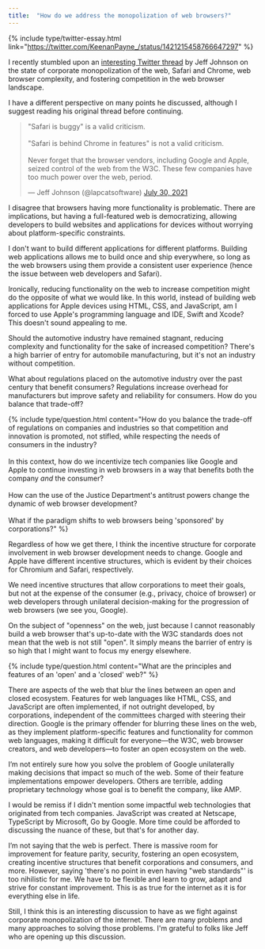```yaml
---
title:  "How do we address the monopolization of web browsers?"
---
```


{% include type/twitter-essay.html link="https://twitter.com/KeenanPayne_/status/1421215458766647297" %}

I recently stumbled upon an [interesting Twitter thread](https://twitter.com/lapcatsoftware/status/1421078387376918529?s=20) by Jeff Johnson on the state of corporate monopolization of the web, Safari and Chrome, web browser complexity, and fostering competition in the web browser landscape.

I have a different perspective on many points he discussed, although I suggest reading his original thread before continuing.

<blockquote class="twitter-tweet" data-dnt="true"><p lang="en" dir="ltr">&quot;Safari is buggy&quot; is a valid criticism.<br><br>&quot;Safari is behind Chrome in features&quot; is not a valid criticism.<br><br>Never forget that the browser vendors, including Google and Apple, seized control of the web from the W3C. These few companies have too much power over the web, period.</p>&mdash; Jeff Johnson (@lapcatsoftware) <a href="https://twitter.com/lapcatsoftware/status/1421078387376918529?ref_src=twsrc%5Etfw">July 30, 2021</a></blockquote> <script async src="https://platform.twitter.com/widgets.js" charset="utf-8"></script>

I disagree that browsers having more functionality is problematic. There are implications, but having a full-featured web is democratizing, allowing developers to build websites and applications for devices without worrying about platform-specific constraints.

I don't want to build different applications for different platforms. Building web applications allows me to build once and ship everywhere, so long as the web browsers using them provide a consistent user experience (hence the issue between web developers and Safari).

Ironically, reducing functionality on the web to increase competition might do the opposite of what we would like. In this world, instead of building web applications for Apple devices using HTML, CSS, and JavaScript, am I forced to use Apple's programming language and IDE, Swift and Xcode? This doesn't sound appealing to me.

Should the automotive industry have remained stagnant, reducing complexity and functionality for the sake of increased competition? There's a high barrier of entry for automobile manufacturing, but it's not an industry without competition.

What about regulations placed on the automotive industry over the past century that benefit consumers? Regulations increase overhead for manufacturers but improve safety and reliability for consumers. How do you balance that trade-off? 

{% include type/question.html content="How do you balance the trade-off of regulations on companies and industries so that competition and innovation is promoted, not stifled, while respecting the needs of consumers in the industry?<br><br>In this context, how do we incentivize tech companies like Google and Apple to continue investing in web browsers in a way that benefits both the company <em>and</em> the consumer?<br><br>How can the use of the Justice Department's antitrust powers change the dynamic of web browser development?<br><br>What if the paradigm shifts to web browsers being 'sponsored' by corporations?" %}

Regardless of how we get there, I think the incentive structure for corporate involvement in web browser development needs to change. Google and Apple have different incentive structures, which is evident by their choices for Chromium and Safari, respectively. 

We need incentive structures that allow corporations to meet their goals, but not at the expense of the consumer (e.g., privacy, choice of browser) or web developers through unilateral decision-making for the progression of web browsers (we see you, Google).

On the subject of "openness" on the web, just because I cannot reasonably build a web browser that's up-to-date with the W3C standards does not mean that the web is not still "open". It simply means the barrier of entry is so high that I might want to focus my energy elsewhere. 

{% include type/question.html content="What are the principles and features of an 'open' and a 'closed' web?" %}

There are aspects of the web that blur the lines between an open and closed ecosystem. Features for web languages like HTML, CSS, and JavaScript are often implemented, if not outright developed, by corporations, independent of the committees charged with steering their direction. Google is the primary offender for blurring these lines on the web, as they implement platform-specific features and functionality for common web languages, making it difficult for everyone—the W3C, web browser creators, and web developers—to foster an open ecosystem on the web. 

I’m not entirely sure how you solve the problem of Google unilaterally making decisions that impact so much of the web. Some of their feature implementations empower developers. Others are terrible, adding proprietary technology whose goal is to benefit the company, like AMP.

I would be remiss if I didn't mention some impactful web technologies that originated from tech companies. JavaScript was created at Netscape, TypeScript by Microsoft, Go by Google. More time could be afforded to discussing the nuance of these, but that's for another day.

I’m not saying that the web is perfect. There is massive room for improvement for feature parity, security, fostering an open ecosystem, creating incentive structures that benefit corporations and consumers, and more. However, saying 'there's no point in even having "web standards"' is too nihilistic for me. We have to be flexible and learn to grow, adapt and strive for constant improvement. This is as true for the internet as it is for everything else in life. 

Still, I think this is an interesting discussion to have as we fight against corporate monopolization of the internet. There are many problems and many approaches to solving those problems. I'm grateful to folks like Jeff who are opening up this discussion. 